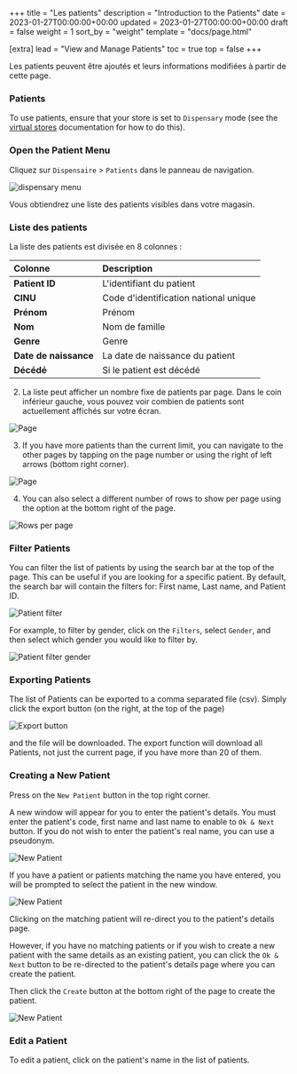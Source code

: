 +++
title = "Les patients"
description = "Introduction to the Patients"
date = 2023-01-27T00:00:00+00:00
updated = 2023-01-27T00:00:00+00:00
draft = false
weight = 1
sort_by = "weight"
template = "docs/page.html"

[extra]
lead = "View and Manage Patients"
toc = true
top = false
+++

Les patients peuvent être ajoutés et leurs informations modifiées à partir de cette page. 

### Patients

To use patients, ensure that your store is set to `Dispensary` mode (see the [virtual stores](https://docs.msupply.org.nz/other_stuff:virtual_stores#store_type) documentation for how to do this).

### Open the Patient Menu

Cliquez sur `Dispensaire` > `Patients` dans le panneau de navigation. 

![dispensary menu](/docs/dispensary/images/dispensary_menu.png)

Vous obtiendrez une liste des patients visibles dans votre magasin.

### Liste des patients

La liste des patients est divisée en 8 colonnes : 

| Colonne      | Description                         |
| :---------- | :---------------------------------- |
| **Patient ID**    | L'identifiant du patient                |
| **CINU**  | Code d'identification national unique  |
| **Prénom**  | Prénom  |
| **Nom**  | Nom de famille  |
| **Genre** | Genre | 
| **Date de naissance**  | La date de naissance du patient  |
| **Décédé** | Si le patient est décédé  |

2. La liste peut afficher un nombre fixe de patients par page. Dans le coin inférieur gauche, vous pouvez voir combien de patients sont actuellement affichés sur votre écran.

![Page](/docs/distribution/images/os_list_showing.png)

3. If you have more patients than the current limit, you can navigate to the other pages by tapping on the page number or using the right of left arrows (bottom right corner).

![Page](/docs/distribution/images/os_list_pagenumbers.png)

4. You can also select a different number of rows to show per page using the option at the bottom right of the page.

![Rows per page](/docs/introduction/images/rows-per-page-select.png)

### Filter Patients

You can filter the list of patients by using the search bar at the top of the page. This can be useful if you are looking for a specific patient. By default, the search bar will contain the filters for: First name, Last name, and Patient ID.

![Patient filter](/docs/dispensary/images/patient_filter.png)

For example, to filter by gender, click on the `Filters`, select `Gender`, and then select which gender you would like to filter by. 

![Patient filter gender](/docs/dispensary/images/patient_filter.gif)

### Exporting Patients 

The list of Patients can be exported to a comma separated file (csv). Simply click the export button (on the right, at the top of the page)

![Export button](/docs/distribution/images/export.png)

and the file will be downloaded. The export function will download all Patients, not just the current page, if you have more than 20 of them.

### Creating a New Patient

Press on the `New Patient` button in the top right corner.

A new window will appear for you to enter the patient's details. You must enter the patient's code, first name and last name to enable to `Ok & Next` button. If you do not wish to enter the patient's real name, you can use a pseudonym.

![New Patient](/docs/dispensary/images/patient_new.png)

If you have a patient or patients matching the name you have entered, you will be prompted to select the patient in the new window. 

![New Patient](/docs/dispensary/images/patient_search.png)

Clicking on the matching patient will re-direct you to the patient's details page.

However, if you have no matching patients or if you wish to create a new patient with the same details as an existing patient, you can click the `Ok & Next` button to be re-directed to the patient's details page where you can create the patient.

Then click the `Create` button at the bottom right of the page to create the patient.

![New Patient](/docs/dispensary/images/patient_creation_detail.png)

### Edit a Patient

To edit a patient, click on the patient's name in the list of patients. 